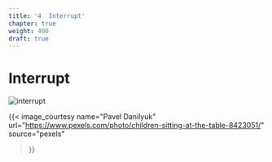 ```yaml
---
title: '4  Interrupt'
chapter: true
weight: 400
draft: true
---
```


# Interrupt

![interrupt](/img/style/pexels-pavel-danilyuk-8423051.jpg)

{{< image_courtesy 
  name="Pavel Danilyuk"
  url="https://www.pexels.com/photo/children-sitting-at-the-table-8423051/"
  source="pexels"
  >}}